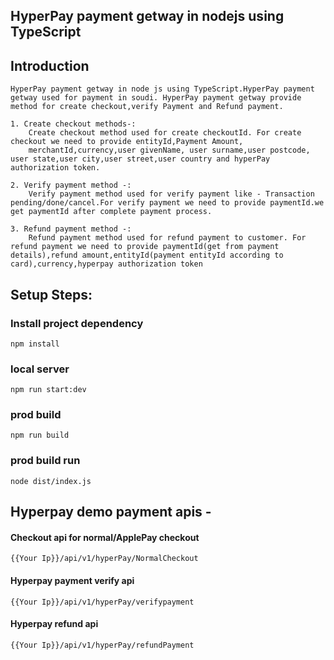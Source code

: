 ## HyperPay payment getway in nodejs using TypeScript

## Introduction
    HyperPay payment getway in node js using TypeScript.HyperPay payment getway used for payment in soudi. HyperPay payment getway provide method for create checkout,verify Payment and Refund payment.

    1. Create checkout methods-:
        Create checkout method used for create checkoutId. For create checkout we need to provide entityId,Payment Amount,
        merchantId,currency,user givenName, user surname,user postcode, user state,user city,user street,user country and hyperPay authorization token.

    2. Verify payment method -:
        Verify payment method used for verify payment like - Transaction pending/done/cancel.For verify payment we need to provide paymentId.we get paymentId after complete payment process.

    3. Refund payment method -:
        Refund payment method used for refund payment to customer. For refund payment we need to provide paymentId(get from payment details),refund amount,entityId(payment entityId according to card),currency,hyperpay authorization token
    
      
## Setup Steps:
  ### Install project dependency
  `npm install`
  ### local server
  `npm run start:dev`
  ### prod build
  `npm run build`
  ### prod build run
  `node dist/index.js`

## Hyperpay demo payment apis - 
  #### Checkout api for normal/ApplePay checkout
  `{{Your Ip}}/api/v1/hyperPay/NormalCheckout`

  #### Hyperpay payment verify api
  `{{Your Ip}}/api/v1/hyperPay/verifypayment`

  #### Hyperpay refund api
  `{{Your Ip}}/api/v1/hyperPay/refundPayment`